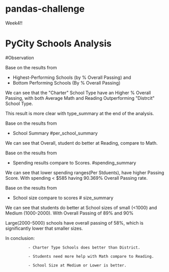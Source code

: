 # pandas-challenge
Week4!!

# PyCity Schools Analysis

#Observation

Base on the results from 
- Highest-Performing Schools (by % Overall Passing)
and
- Bottom Performing Schools (By % Overall Passing)

We can see that the "Charter" School Type have an Higher % Overall Passing, with both Average Math and Reading Outperforming "Distrcit" School Type.

This result is more clear with type_summary at the end of the analysis.


Base on the results from
- School Summary #per_school_summary


We can see that Overall, student do better at Reading, compare to Math.


Base on the results from

- Spending results compare to Scores. #spending_summary

We can see that lower spending ranges(Per Stduents), have higher Passing Score. With spending < $585 having 90.369% Overall Passing rate. 

Base on the results from

- School size compare to scores # size_summary

We can see that students do better at School sizes of small (<1000) and Medium (1000-2000). With Overall Passing of 89% and 90%

Large(2000-5000) schools have overall passing of 58%, which is significantly lower that smaller sizes.



In conclusion:
              
              - Charter Type Schools does better than District.
             
              - Students need more help with Math compare to Reading.

              - School Size at Medium or Lower is better.
  


            